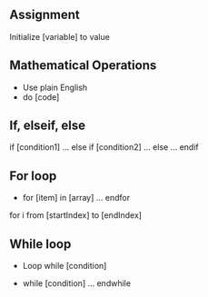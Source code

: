 ## Assignment 
Initialize [variable] to value

## Mathematical Operations 
- Use plain English
- do [code]

## If, elseif, else
if [condition1]
    ...
else if [condition2]
    ...
else
    ...
endif

## For loop
- for [item] in [array]
    ...
  endfor

for i from [startIndex] to [endIndex]


## While loop
- Loop while [condition]

- while [condition]
    ...
  endwhile